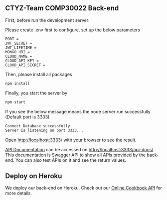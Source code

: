 ## CTYZ-Team COMP30022 Back-end

First, before run the development server:

Please create .env first to configure, set up the below parameters

```
PORT =
JWT_SECRET =
JWT_LIFETIME =
MONGO_URI =
CLOUD_NAME =
CLOUD_API_KEY =
CLOUD_API_SECRET =
```

Then, please install all packages

```bash
npm install
```

Finally, you start the server by

```bash
npm start
```

If you see the below message means the node server run successfully (Default port is 3333)

```bash
Connect Database successfully
Server is listening on port 3333...
```

Open [http://localhost:3333/](http://localhost:3333/) with your browser to see the result.

[API Documentation](http://localhost:3333/api-docs/) can be accessed on [http://localhost:3333/api-docs/](http://localhost:3333/api-docs/). This documentation is Swagger API to show all APIs provided by the back-end. You can also test APIs on it and see the return values.

## Deploy on Heroku

We deploy our back-end on Heroku. Check out our [Online Cookbook API](https://itproject-online-cookbook.herokuapp.com/) for more details.
